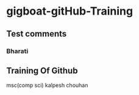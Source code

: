 # gigboat-gitHub-Training
## Test comments
### Bharati
## Training Of Github

msc(comp sci) kalpesh chouhan
